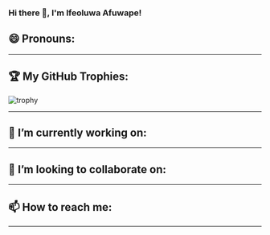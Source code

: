 ### Hi there 👋, I'm Ifeoluwa Afuwape!

## 😄 Pronouns:
<hr>

## 🏆 My GitHub Trophies:
![trophy](https://github-profile-trophy.vercel.app/?username=hipheckts&theme=onedark)
<hr>

## 🔭 I’m currently working on:
<hr>

## 👯 I’m looking to collaborate on:
<hr>

## 📫 How to reach me:
<hr>
